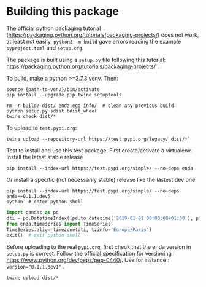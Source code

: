 # Building this package

The official python packaging tutorial (https://packaging.python.org/tutorials/packaging-projects/) 
does not work, at least not easily. `python3 -m build` gave errors reading the example 
`pyproject.toml` and `setup.cfg`.

The package is built using a `setup.py` file following this tutorial: 
https://packaging.python.org/tutorials/packaging-projects/ .  

To build, make a python >=3.7.3 venv. Then:
```shell
source {path-to-venv}/bin/activate
pip install --upgrade pip twine setuptools
```

```shell
rm -r build/ dist/ enda.egg-info/  # clean any previous build
python setup.py sdist bdist_wheel  
twine check dist/*
```

To upload to `test.pypi.org`:
```shell
twine upload --repository-url https://test.pypi.org/legacy/ dist/*`
```

Test to install and use this test package. First create/activate a virtualenv.
Install the latest stable release
```shell
pip install --index-url https://test.pypi.org/simple/ --no-deps enda
```
Or install a specific (not necessarily stable) release like the lastest dev one:
```shell
pip install --index-url https://test.pypi.org/simple/ --no-deps enda==0.1.1.dev5
python  # enter python shell 
```
```python
import pandas as pd
dti = pd.DatetimeIndex([pd.to_datetime('2019-01-01 00:00:00+01:00'), pd.to_datetime('2019-01-01 00:02:00+01:00')])
from enda.timeseries import TimeSeries
TimeSeries.align_timezone(dti, tzinfo='Europe/Paris')
exit()  # exit python shell 
```

Before uploading to the real `pypi.org`, first check that the enda version in `setup.py` is correct.
Follow the official specification for versioning : https://www.python.org/dev/peps/pep-0440/.
Use for instance : `version="0.1.1.dev1"` . 
```shell
twine upload dist/*
```
